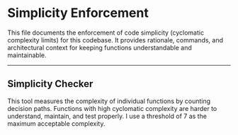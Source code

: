 # Simplicity Enforcement

This file documents the enforcement of code simplicity (cyclomatic complexity limits) for this codebase. It provides rationale, commands, and architectural context for keeping functions understandable and maintainable.

---

## Simplicity Checker

This tool measures the complexity of individual functions by counting decision paths. Functions with high cyclomatic complexity are harder to understand, maintain, and test properly. I use a threshold of 7 as the maximum acceptable complexity.

```

```
